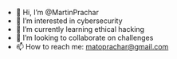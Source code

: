- 👋 Hi, I’m @MartinPrachar
- 👀 I’m interested in cybersecurity
- 🌱 I’m currently learning ethical hacking
- 💞️ I’m looking to collaborate on challenges
- 📫 How to reach me: matoprachar@gmail.com

<!---
MartinPrachar/MartinPrachar is a ✨ special ✨ repository because its `README.md` (this file) appears on your GitHub profile.
You can click the Preview link to take a look at your changes.
--->
